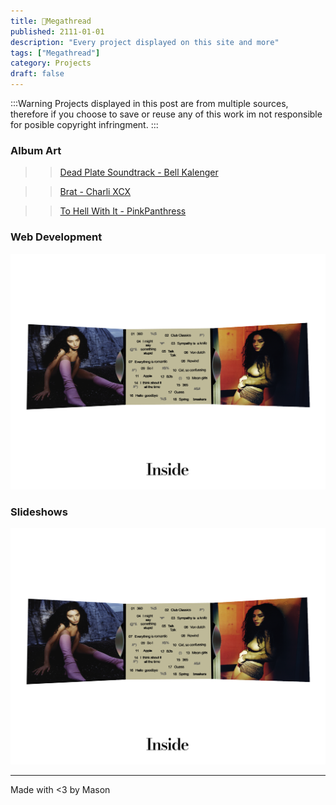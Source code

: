 ```yaml
---
title: 📌Megathread
published: 2111-01-01  
description: "Every project displayed on this site and more"    
tags: ["Megathread"]  
category: Projects  
draft: false
---
```

:::Warning
Projects displayed in this post are from multiple sources, therefore if you choose to save or reuse any of this work im not responsible for posible copyright infringment.
:::

### Album Art
>>[Dead Plate Soundtrack - Bell Kalenger](https://11ason.space/posts/deadplatealbumart/)

>>[Brat - Charli XCX](https://11ason.space/posts/bratalbumart/)

>>[To Hell With It - PinkPanthress](https://11ason.space/posts/thwialbumart/)


### Web Development
![Spotify Now Playing](https://github.com/11ason/Sitefiles/blob/main/brat-cd-sleeve-inside-cover-preview.PNG?raw=true)


### Slideshows
![Fuji Shibukura Flower Festival](https://github.com/11ason/Sitefiles/blob/main/brat-cd-sleeve-inside-cover-preview.PNG?raw=true)

---

Made with <3 by Mason